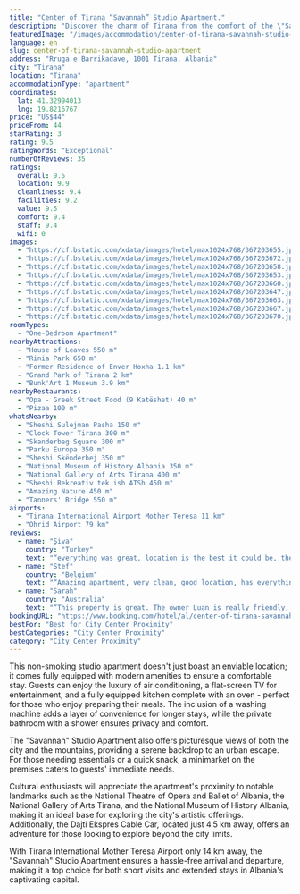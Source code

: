 ```yaml
---
title: "Center of Tirana “Savannah” Studio Apartment."
description: "Discover the charm of Tirana from the comfort of the \"Savannah\" Studio Apartment, a prime choice for travelers seeking a blend of convenience and style."
featuredImage: "/images/accommodation/center-of-tirana-savannah-studio-apartment-367203655.jpg"
language: en
slug: center-of-tirana-savannah-studio-apartment
address: "Rruga e Barrikadave, 1001 Tirana, Albania"
city: "Tirana"
location: "Tirana"
accommodationType: "apartment"
coordinates:
  lat: 41.32994013
  lng: 19.8216767
price: "US$44"
priceFrom: 44
starRating: 3
rating: 9.5
ratingWords: "Exceptional"
numberOfReviews: 35
ratings:
  overall: 9.5
  location: 9.9
  cleanliness: 9.4
  facilities: 9.2
  value: 9.5
  comfort: 9.4
  staff: 9.4
  wifi: 0
images:
  - "https://cf.bstatic.com/xdata/images/hotel/max1024x768/367203655.jpg?k=aa3f82894afd6306fa6e80e61ac15554dfa51d8f35c1f05a8c241f5d1b788a18&o=&hp=1"
  - "https://cf.bstatic.com/xdata/images/hotel/max1024x768/367203672.jpg?k=b7d7434bbdda34398ebf7aa4e06a6f975cc3888b7ec75d2fad0b2d57e800b0f2&o=&hp=1"
  - "https://cf.bstatic.com/xdata/images/hotel/max1024x768/367203658.jpg?k=03ecec5352739871dd9927e540fe8e203288adea5bcd86ee77bf84dbf736d319&o=&hp=1"
  - "https://cf.bstatic.com/xdata/images/hotel/max1024x768/367203653.jpg?k=37fd4df9b5137fcefa476d333ea6569baf31836fa4d9bb851328ae8f76d87911&o=&hp=1"
  - "https://cf.bstatic.com/xdata/images/hotel/max1024x768/367203660.jpg?k=4e5e2022536e7f4ec9cce687e84ae3daaed62808b789f13cc7d5044de40dc10e&o=&hp=1"
  - "https://cf.bstatic.com/xdata/images/hotel/max1024x768/367203647.jpg?k=5ac929bd13a9a23799a5eb910f3a55154e54c86a0260935477d64dd292ddae34&o=&hp=1"
  - "https://cf.bstatic.com/xdata/images/hotel/max1024x768/367203663.jpg?k=68df41d581308ee1b3c3aaa89d0960597c8afba43fd3d873bba028618a7c2e98&o=&hp=1"
  - "https://cf.bstatic.com/xdata/images/hotel/max1024x768/367203667.jpg?k=ed81d837ec2ec48d591236bd20b4274a36fe2905374be55fd0de2f48ab8bfba3&o=&hp=1"
  - "https://cf.bstatic.com/xdata/images/hotel/max1024x768/367203670.jpg?k=244f36c8aff8829e5da3665f64c6ab5a90be211d22a239498eac04d6e5e0b348&o=&hp=1"
roomTypes:
  - "One-Bedroom Apartment"
nearbyAttractions:
  - "House of Leaves 550 m"
  - "Rinia Park 650 m"
  - "Former Residence of Enver Hoxha 1.1 km"
  - "Grand Park of Tirana 2 km"
  - "Bunk'Art 1 Museum 3.9 km"
nearbyRestaurants:
  - "Opa - Greek Street Food (9 Katëshet) 40 m"
  - "Pizaa 100 m"
whatsNearby:
  - "Sheshi Sulejman Pasha 150 m"
  - "Clock Tower Tirana 300 m"
  - "Skanderbeg Square 300 m"
  - "Parku Europa 350 m"
  - "Sheshi Skënderbej 350 m"
  - "National Museum of History Albania 350 m"
  - "National Gallery of Arts Tirana 400 m"
  - "Sheshi Rekreativ tek ish ATSh 450 m"
  - "Amazing Nature 450 m"
  - "Tanners' Bridge 550 m"
airports:
  - "Tirana International Airport Mother Teresa 11 km"
  - "Ohrid Airport 79 km"
reviews:
  - name: "Şiva"
    country: "Turkey"
    text: "“everything was great, location is the best it could be, the apartment was clean and the host was kind, check in was easy but figuring out how to use the elevator took a minute. :D if we knew about it before we would act accordingly but it wasn't a...”"
  - name: "Stef"
    country: "Belgium"
    text: "“Amazing apartment, very clean, good location, has everything you need and very cosy”"
  - name: "Sarah"
    country: "Australia"
    text: "“This property is great. The owner Luan is really friendly, helped us with lots of information, and is easy to contact via WhatsApp. The apartment is lovely - everything you need for a short stay, black out blinds, quiet, and very central with...”"
bookingURL: "https://www.booking.com/hotel/al/center-of-tirana-savannah-studio-apartment.en-gb.html?aid=8035640"
bestFor: "Best for City Center Proximity"
bestCategories: "City Center Proximity"
category: "City Center Proximity"
---
```


This non-smoking studio apartment doesn't just boast an enviable location; it comes fully equipped with modern amenities to ensure a comfortable stay. Guests can enjoy the luxury of air conditioning, a flat-screen TV for entertainment, and a fully equipped kitchen complete with an oven - perfect for those who enjoy preparing their meals. The inclusion of a washing machine adds a layer of convenience for longer stays, while the private bathroom with a shower ensures privacy and comfort.

The "Savannah" Studio Apartment also offers picturesque views of both the city and the mountains, providing a serene backdrop to an urban escape. For those needing essentials or a quick snack, a minimarket on the premises caters to guests' immediate needs.

Cultural enthusiasts will appreciate the apartment's proximity to notable landmarks such as the National Theatre of Opera and Ballet of Albania, the National Gallery of Arts Tirana, and the National Museum of History Albania, making it an ideal base for exploring the city's artistic offerings. Additionally, the Dajti Ekspres Cable Car, located just 4.5 km away, offers an adventure for those looking to explore beyond the city limits.

With Tirana International Mother Teresa Airport only 14 km away, the "Savannah" Studio Apartment ensures a hassle-free arrival and departure, making it a top choice for both short visits and extended stays in Albania's captivating capital.